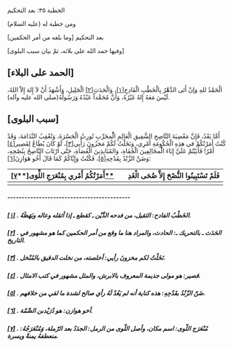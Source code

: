   الخطبة  ٣٥: بعد التحكيم	

ومن خطبة له (عليه السلام)

بعد التحكيم [وما بلغه من أمر الحكمين]

[وفيها حمد الله على بلائه، ثمّ بيان سبب البلوى]

## [الحمد على البلاء]

الْحَمْدُ للهِ وَإنْ أَتَى الدَّهْرُ بِالْخَطْبِ الْفَادِحِ[[١\]](https://arabic.balaghah.net/node/453#_ftn1)، وَالْحَدَثِ[[٢\]](https://arabic.balaghah.net/node/453#_ftn2) الْجَلِيلِ، وَأَشْهَدُ أَنْ لاَ إِلهَ إِلاّ اللهُ، لَيْسَ مَعَهُ إِلهٌ  غَيْرُهُ، وَأَنَّ مُحَمَّداً عَبْدُهُ وَرَسُولُهُ(صلى الله عليه وآله).

## [سبب البلوى]

أَمَّا بَعْدُ، فَإِنَّ مَعْصِيَةَ النَّاصِحِ الشَّفِيقِ  الْعَالِمِ الُْمجَرِّبِ تُورِثُ الْحَسْرَةَ، وَتُعْقِبُ النَّدَامَةَ،  وَقَدْ كُنْتُ أَمَرْتُكُمْ في هذِهِ الْحُكُومَةِ أَمْرِي، وَنَخَلْتُ  لَكُمْ مَخزُونَ رَأْيِي[[٣\]](https://arabic.balaghah.net/node/453#_ftn3)، لَوْ كَانَ يُطَاعُ لِقَصِير[[٤\]](https://arabic.balaghah.net/node/453#_ftn4) أَمْرٌ! فَأَبَيْتُمْ عَلَيَّ إِبَاءَ الُْمخَالِفِينَ الْجُفَاةِ،  وَالمُنَابِذِينَ الْعُصَاةِ، حَتَّى ارْتَابَ النَّاصِحُ بِنُصْحِهِ،  وَضَنَّ الزَّنْدُ بِقَدْحِهِ[[٥\]](https://arabic.balaghah.net/node/453#_ftn5)، فَكُنْتُ وَإِيَّاكُمْ كَمَا قَالَ أَخُو هَوَازِنَ[[٦\]](https://arabic.balaghah.net/node/453#_ftn6):

| **أَمَرْتُكُمُ أَمْري بِمُنْعَرَجِ اللِّوَى[\**[٧\]\**](https://arabic.balaghah.net/node/453#_ftn7)** |      | **فَلَمْ تَسْتَبِينُوا النُّصْحَ إِلاَّ ضُحَى الْغَدِ** |
| ------------------------------------------------------------ | ---- | ----------------------------------- |
|                                                              |      |                                     |

##### -------------------------------------------

##### [[١\]](https://arabic.balaghah.net/node/453#_ftnref1) . الخَطْبُ الفادح: الثقيل، من فدحه الدَّيْن ـ كقطع ـ إذا أثقله وعاله وبَهَظَهُ.

##### [[٢\]](https://arabic.balaghah.net/node/453#_ftnref2) . الحَدَث ـ بالتحريك ـ: الحادث، والمراد هنا ما وقع من أمر الحكمين كما هو مشهور في التاريخ.

##### [[٣\]](https://arabic.balaghah.net/node/453#_ftnref3) . نَخَلْتُ لكم مخزونَ رأيي: أخلصته، من نخلت الدقيق بالمُنْخل.

##### [[٤\]](https://arabic.balaghah.net/node/453#_ftnref4) . قصير: هو مولى جذيمة المعروف بالابرش، والمثل مشهور في كتب الامثال.

##### [[٥\]](https://arabic.balaghah.net/node/453#_ftnref5) . ضَنّ الزّنْدُ بقَدْحِهِ: هذه كناية أنه لم يَعُدْ لَهُ رأي صالح لشدة ما لقي من خلافهم.

##### [[٦\]](https://arabic.balaghah.net/node/453#_ftnref6) . أخو هوازن: هو دُرَيْدبن الصِّمّة.

##### [[٧\]](https://arabic.balaghah.net/node/453#_ftnref7) . مُنْعَرَج اللّوى: اسم مكان، وأصل اللّوى من الرمل: الجدَدُ بعد الرّملة، وَمُنْعَرَجُهُ: منعطفهُ يمنةً ويسرة. 
